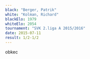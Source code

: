 ```yaml
---
black: "Berger, Patrik"
white: "Kolman, Richard"
blackElo: 1979
whiteElo: 2054
tournament: "SVK 2.liga A 2015/2016"
date: 2015-07-11
result: 1/2-1/2
---
```


obkec